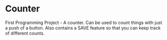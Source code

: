 # Counter

First Programming Project - A counter. 
Can be used to count things with just a push of a button. 
Also contains a SAVE feature so that you can keep track of different counts.

